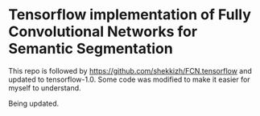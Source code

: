 # Tensorflow implementation of Fully Convolutional Networks for Semantic Segmentation

This repo is followed by https://github.com/shekkizh/FCN.tensorflow and updated to tensorflow-1.0. Some code was modified to make it easier for myself to understand.  

Being updated.

